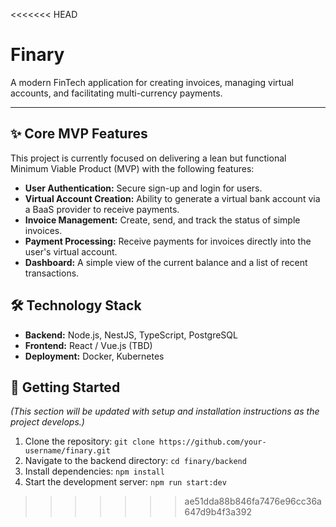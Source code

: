 <<<<<<< HEAD
# Finary

A modern FinTech application for creating invoices, managing virtual accounts, and facilitating multi-currency payments.

---

## ✨ Core MVP Features

This project is currently focused on delivering a lean but functional Minimum Viable Product (MVP) with the following features:

* **User Authentication:** Secure sign-up and login for users.
* **Virtual Account Creation:** Ability to generate a virtual bank account via a BaaS provider to receive payments.
* **Invoice Management:** Create, send, and track the status of simple invoices.
* **Payment Processing:** Receive payments for invoices directly into the user's virtual account.
* **Dashboard:** A simple view of the current balance and a list of recent transactions.

## 🛠️ Technology Stack

* **Backend:** Node.js, NestJS, TypeScript, PostgreSQL
* **Frontend:** React / Vue.js (TBD)
* **Deployment:** Docker, Kubernetes

## 🚀 Getting Started

*(This section will be updated with setup and installation instructions as the project develops.)*

1.  Clone the repository: `git clone https://github.com/your-username/finary.git`
2.  Navigate to the backend directory: `cd finary/backend`
3.  Install dependencies: `npm install`
4.  Start the development server: `npm run start:dev`
>>>>>>> ae51dda88b846fa7476e96cc36a647d9b4f3a392
